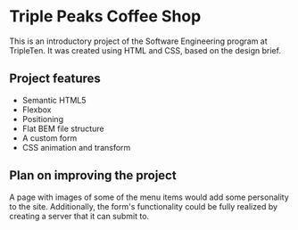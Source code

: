 # Triple Peaks Coffee Shop

This is an introductory project of the Software Engineering program at TripleTen. It was created using HTML and CSS, based on the design brief.

## Project features

- Semantic HTML5
- Flexbox
- Positioning
- Flat BEM file structure
- A custom form
- CSS animation and transform

## Plan on improving the project

A page with images of some of the menu items would add some personality to the site. Additionally, the form's functionality could be fully realized by creating a server that it can submit to.
